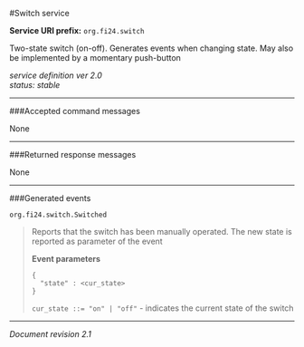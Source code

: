 #Switch service

**Service URI prefix:**    `org.fi24.switch`

Two-state switch (on-off). Generates events when changing state. May also be implemented by a momentary push-button

*service definition ver 2.0*  
*status: stable*

---

###Accepted command messages

None

---


###Returned response messages

None

---

###Generated events

`org.fi24.switch.Switched`

> Reports that the switch has been manually operated. The new state is reported as parameter of the event
>  
> **Event parameters**
> 
>```
>{
>   "state" : <cur_state>
>}
>```
>
>`cur_state ::= "on" | "off"` - indicates the current state of the switch


---

*Document revision 2.1*

